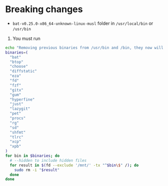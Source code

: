 # Breaking changes


- `bat-v0.25.0-x86_64-unknown-linux-musl` folder in `/usr/local/bin` or `/usr/bin`


1. You must run

```sh
echo "Removing previous binaries from /usr/bin and /bin, they now will be in /usr/local/bin"
binaries=(
  "bat"
  "btop"
  "choose"
  "diffstatic"
  "eza"
  "fd"
  "fzf"
  "gitx"
  "gum"
  "hyperfine"
  "just"
  "lazygit"
  "pet"
  "procs"
  "rg"
  "sd"
  "shfmt"
  "tlrc"
  "xcp"
  "xpb"
)
for bin in $binaries; do
  # --hidden to include hidden files
  for result in $(fd --exclude '/mnt/' -tx "^$bin\$" /); do
    sudo rm -i "$result"
  done
done
```